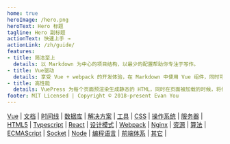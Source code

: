 ```yaml
---
home: true
heroImage: /hero.png
heroText: Hero 标题
tagline: Hero 副标题
actionText: 快速上手 →
actionLink: /zh/guide/
features:
- title: 简洁至上
  details: 以 Markdown 为中心的项目结构，以最少的配置帮助你专注于写作。
- title: Vue驱动
  details: 享受 Vue + webpack 的开发体验，在 Markdown 中使用 Vue 组件，同时可以使用 Vue 来开发自定义主题。
- title: 高性能
  details: VuePress 为每个页面预渲染生成静态的 HTML，同时在页面被加载的时候，将作为 SPA 运行。
footer: MIT Licensed | Copyright © 2018-present Evan You
---
```

[Vue](/vue) | [文档](/docs) | [时间线](/timeline) | [数据库](/database) | [解决方案](/solution) | [工具](/tools) | [CSS](/css) | [操作系统](/system) | [服务器](/server) | [HTML5](/html5) | [Typescript](/typescript) | [React](/react) | [设计模式](/designPattern) | [Webpack](/webpack) | [Nginx](/nginx) | [资源](/resources) | [算法](/algorithm) | [ECMAScript](/ecma) | [Socket](/socket) | [Node](/node) | [编程语言](/programmingLanguage) | [前端体系](/frontend) | [其它](/other) | 